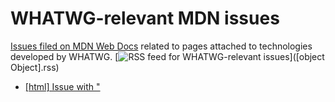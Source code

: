 # WHATWG-relevant MDN issues

[Issues filed on MDN Web Docs](https://github.com/mdn/content/issues) related to pages attached to technologies developed by WHATWG. [![RSS feed for WHATWG-relevant issues](https://www.w3.org/QA/2007/04/feed_icon)]([object Object].rss)

* [[html] Issue with "<template>: The Content Template element": (click event doesn't show an alert)](https://github.com/mdn/content/issues/7329) (2021-07-27T07:16:10Z)
  
* [[html] Content bug: `Worker.prototype.postMessage` is mistakenly said to block the receiving thread](https://github.com/mdn/content/issues/7315) (2021-07-27T01:10:16Z)
  
* [[html] Issue with "<form>": describe running javascript on submit: `onsubmit` and javascript pseudo-protocol](https://github.com/mdn/content/issues/7142) (2021-07-21T22:09:52Z)
  
* [[html] Content bug: Mention that the `formdata` event allows modifying the form payload](https://github.com/mdn/content/issues/7129) (2021-07-21T13:11:27Z)
  
* [[html, web-locks] Avoiding duplication/confusion between Location+WorkerLocation and Navigator+WorkerNavigator](https://github.com/mdn/content/issues/6856) (2021-07-13T13:35:32Z)
  
* [[dom, selectors-4] Content suggestion: Example of :scope in element.querySelector()](https://github.com/mdn/content/issues/6676) (2021-07-08T12:03:13Z)
  
* [[html] CustomElementRegistry needs updating](https://github.com/mdn/content/issues/6617) (2021-07-06T07:29:36Z)
  
* [[console] Issue with "console", how does number formatting work? Number formatting doesn't work on Chrome.](https://github.com/mdn/content/issues/6614) (2021-07-06T06:31:49Z)
  
* [[html] Issue with "<input>: The Input (Form Input) element": Incorrect or ambiguous description of step attribute](https://github.com/mdn/content/issues/6393) (2021-06-27T14:44:26Z)
  
* [[html] WindowOrWorkerGlobalScope call information on Window and WorkerGlobalScope is out of date](https://github.com/mdn/content/issues/6034) (2021-06-15T22:41:42Z)
  
* [[dom] Event.composedPath() refers to nonexistent example](https://github.com/mdn/content/issues/5863) (2021-06-10T17:13:57Z)
  
* [[html] Examples in "HTMLSelectElement.form" article are misplaced, need to be replaced](https://github.com/mdn/content/issues/5704) (2021-06-05T16:55:22Z)
  
* [[html] Issue with "WindowOrWorkerGlobalScope.clearTimeout()": (Can failure be detected?)](https://github.com/mdn/content/issues/5553) (2021-06-01T19:35:39Z)
  
* [[fetch] Issue with "WindowOrWorkerGlobalScope.fetch()": Incomplete description for `TypeError` ](https://github.com/mdn/content/issues/5545) (2021-06-01T14:47:27Z)
  
* [[dom] Issue with "Text": Unclear description of when multiple text nodes may be created](https://github.com/mdn/content/issues/5487) (2021-05-31T03:17:02Z)
  
* [[html] Issue with "DOMParser.parseFromString()": Error handling mentions that if parsing fails, the DOMParser does not throw an exception, but firefox throws and exception](https://github.com/mdn/content/issues/4737) (2021-05-05T17:17:40Z)
  
* [[html, selectors-4] Issue with ":target" and Web Components](https://github.com/mdn/content/issues/4604) (2021-04-29T19:29:23Z)
  
* [[html, cssom-view-1] Window.open() needs an overhaul](https://github.com/mdn/content/issues/4583) (2021-04-29T05:03:41Z)
  
* [[html] Issue with "HTMLSlotElement.assignedNodes()": misleading phrasing](https://github.com/mdn/content/issues/4446) (2021-04-25T02:58:43Z)
  
* [[orientation-event, compat] Content bug: Improve device/screen orientation event doc](https://github.com/mdn/content/issues/4400) (2021-04-23T02:57:45Z)
  
* [[html] Issue with "CanvasRenderingContext2D.drawImage()": How to omit sWidth or sHeight?](https://github.com/mdn/content/issues/4285) (2021-04-20T04:01:32Z)
  
* [[html] Content bug: Link to resize on HTMLVideoElement is broken](https://github.com/mdn/content/issues/4230) (2021-04-19T03:40:53Z)
  
* [[html] Issue with "Document.cookie": TypeError and ReferenceError in live samples](https://github.com/mdn/content/issues/4182) (2021-04-16T17:05:21Z)
  
* [[html] Issue with "Window: storage event": More details needed](https://github.com/mdn/content/issues/4120) (2021-04-15T04:01:19Z)
  
* [[html] Issue with "<iframe>: The Inline Frame element": Sample page does not load in iframe](https://github.com/mdn/content/issues/4116) (2021-04-15T00:05:20Z)
  
* [[html] Issue with "draggable": no mention of incompatibility with svg elements](https://github.com/mdn/content/issues/4069) (2021-04-13T12:53:33Z)
  
* [[html] Issue with "WindowOrWorkerGlobalScope.btoa()": Missing snippet for Unicode chars as found on DE page](https://github.com/mdn/content/issues/4036) (2021-04-12T13:56:40Z)
  
* [[fetch] Content suggestion: Document Headers.forEach()](https://github.com/mdn/content/issues/3937) (2021-04-08T10:01:22Z)
  
* [[dom, web-bluetooth] Content bug: linking macros to Boolean shouldn't be {{domxref}}](https://github.com/mdn/content/issues/3898) (2021-04-07T02:39:25Z)
  
* [[html] Issue with "HTMLFormElement: formdata event": The example code is bonkers](https://github.com/mdn/content/issues/3886) (2021-04-06T15:14:48Z)
  
* [[html] Issue with "inputmode": Should probably discuss interaction with input type](https://github.com/mdn/content/issues/3732) (2021-04-01T05:26:56Z)
  
* [[html] Issue with "Location: reload()": forceReload parameter (archaeological context)](https://github.com/mdn/content/issues/3726) (2021-04-01T00:05:48Z)
  
* [[html] Content suggestion: Guide info on Polyfill section placement in relation to others](https://github.com/mdn/content/issues/3714) (2021-03-31T15:18:14Z)
  
* [[html] Issue with "Document: drag event": removeChild seems superfluous - is a draggedElement moved in the dom tree?](https://github.com/mdn/content/issues/3486) (2021-03-25T07:31:27Z)
  
* [[dom] Content bug: space before </code> on many pages](https://github.com/mdn/content/issues/3386) (2021-03-22T23:05:57Z)
  
* [[html] Issue with "Document: drag event": example behaves strange around text selection](https://github.com/mdn/content/issues/2941) (2021-03-08T15:08:00Z)
  
* [[notifications] Notification](https://github.com/mdn/content/issues/2615) (2021-02-23T13:20:50Z)
  
* [[html] Issue with "WebSocket.send()": Exceptions thrown listed is incorrect](https://github.com/mdn/content/issues/2589) (2021-02-22T21:13:31Z)
  
* [[dom] Document CharacterData](https://github.com/mdn/content/issues/2396) (2021-02-16T15:44:40Z)
  
* [[dom] Issue with "Element.classList": Polyfill no longer working on IE 11](https://github.com/mdn/content/issues/2224) (2021-02-09T18:56:26Z)
  
* [[dom] Browser Compatibility tables are unclear when support for an item has been removed](https://github.com/mdn/content/issues/2107) (2021-02-05T12:29:59Z)
  
* [[url] Issue with "URLSearchParams": should mention duplicate parameters and if conversion is lossless](https://github.com/mdn/content/issues/2104) (2021-02-05T10:43:19Z)
  
* [[html] [Media] Enable AVIF support](https://github.com/mdn/content/issues/1726) (2021-01-25T16:25:26Z)
  
* [[html] Deprecation notice in "WorkerGlobalScope.close()" is misleading.](https://github.com/mdn/content/issues/1694) (2021-01-25T01:30:21Z)
  
* [[dom] Issue with "Event.preventDefault()": displayWarning() example doesn't work with autofill](https://github.com/mdn/content/issues/1637) (2021-01-22T19:23:00Z)
  
* [[html] requestAnimationFrame is also available in Dedicated Workers](https://github.com/mdn/content/issues/1519) (2021-01-20T08:47:22Z)
  
* [[html] api.HTMLSelectElement - no page for 'autocomplete'](https://github.com/mdn/content/issues/2016) (2021-01-20T05:13:05Z)
  
* [[html] Issue with "Window.isSecureContext": …](https://github.com/mdn/content/issues/1192) (2021-01-11T16:49:09Z)
  
* [[html] Make better example in "Worklet.addModule()" doc](https://github.com/mdn/content/issues/897) (2021-01-04T06:27:25Z)
  
* [[html] Examples on Cookie page not working, throwing console errors.](https://github.com/mdn/content/issues/628) (2020-12-24T14:13:33Z)
  
* [[html] Issue with "HTMLIFrameElement": …](https://github.com/mdn/content/issues/328) (2020-12-16T23:25:33Z)
  
* [[dom] https://developer.mozilla.org/en-US/docs/Web/API/HTMLCollection - Left column lists incorrect properties and methods.](https://github.com/mdn/content/issues/7161) (2020-09-28T19:22:47Z)
  
* [[fetch] Rationalize top-level Web API pages](https://github.com/mdn/content/issues/1579) (2020-08-10T22:01:58Z)
  
* [[html] Disambiguate Exceptions Types and Exception Names Across MDN](https://github.com/mdn/content/issues/2212) (2019-07-25T14:35:31Z)
  
* [[fetch] .get() in Headers does not return all headers](https://github.com/mdn/content/issues/2244) (2019-01-26T18:37:35Z)
  
